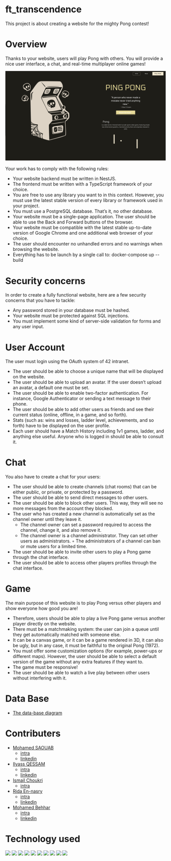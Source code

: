 # ft_transcendence
This project is about creating a website for the mighty Pong contest!


# Overview
Thanks to your website, users will play Pong with others. You will provide a nice user interface, a chat, and real-time multiplayer online games!

<img src="./Image/Overview.jpg" />

Your work has to comply with the following rules:
- Your website backend must be written in NestJS.
- The frontend must be written with a TypeScript framework of your choice.
- You are free to use any library you want to in this context. However, you must use the latest stable version of every library or framework used in your project.
- You must use a PostgreSQL database. That’s it, no other database.
- Your website must be a single-page application. The user should be able to use the Back and Forward buttons of the browser.
- Your website must be compatible with the latest stable up-to-date version of Google Chrome and one additional web browser of your choice.
- The user should encounter no unhandled errors and no warnings when browsing the website.
- Everything has to be launch by a single call to: docker-compose up --build


# Security concerns
In order to create a fully functional website, here are a few security concerns that you have to tackle:
- Any password stored in your database must be hashed.
- Your website must be protected against SQL injections.
- You must implement some kind of server-side validation for forms and any user input.

# User Account
The user must login using the OAuth system of 42 intranet.
- The user should be able to choose a unique name that will be displayed on the website.
- The user should be able to upload an avatar. If the user doesn’t upload an avatar, a default one must be set.
- The user should be able to enable two-factor authentication. For instance, Google Authenticator or sending a text message to their phone.
- The user should be able to add other users as friends and see their current status (online, offline, in a game, and so forth).
- Stats (such as: wins and losses, ladder level, achievements, and so forth) have to be displayed on the user profile.
- Each user should have a Match History including 1v1 games, ladder, and anything else useful. Anyone who is logged in should be able to consult it.

# Chat
You also have to create a chat for your users:
- The user should be able to create channels (chat rooms) that can be either public, or private, or protected by a password.
- The user should be able to send direct messages to other users.
- The user should be able to block other users. This way, they will see no more messages from the account they blocked.
- The user who has created a new channel is automatically set as the channel owner until they leave it.
	- The channel owner can set a password required to access the channel, change it, and also remove it.
	- The channel owner is a channel administrator. They can set other users as administrators.
◦ The administrators of a channel can ban or mute users for a limited time.
- The user should be able to invite other users to play a Pong game through the chat interface.
- The user should be able to access other players profiles through the chat interface.

# Game
The main purpose of this website is to play Pong versus other players and show everyone how good you are!
- Therefore, users should be able to play a live Pong game versus another player directly on the website.
- There must be a matchmaking system: the user can join a queue until they get automatically matched with someone else.
- It can be a canvas game, or it can be a game rendered in 3D, it can also be ugly, but in any case, it must be faithful to the original Pong (1972).
- You must offer some customization options (for example, power-ups or different maps). However, the user should be able to select a default version of the game without any extra features if they want to.
- The game must be responsive!
- The user should be able to watch a live play between other users without interfering with it.

# Data Base

- [The data-base diagram](https://drawsql.app/teams/ft-transcendence-1/diagrams/ft-transcendence)

# Contributers

- [Mohamed SAOUAB](https://github.com/msaouab)
	- [intra](https://profile.intra.42.fr/users/msaouab)
	- [linkedin](https://www.linkedin.com/in/msaouab/)
- [Ilyass QESSAM](https://github.com/iqessam)
	- [intra](https://profile.intra.42.fr/users/iqessam)
	- [linkedin](https://www.linkedin.com/in/ilyassqessam/)
- [Ismail Choukri](https://github.com/ichoukri)
	- [intra](https://profile.intra.42.fr/users/ichoukri)
- [Rida En-nasry](https://github.com/RidaEn-nasry)
	- [intra](https://profile.intra.42.fr/users/ren-nasr)
	- [linkedin](https://www.linkedin.com/in/rida-ennasry/)
- [Mohamed Behhar](https://github.com/MohamedBehhar)
	- [intra](https://profile.intra.42.fr/users/mbehhar)
	- [linkedin](https://www.linkedin.com/in/mohamed-behhar-332025155/)

# Technology used
<img src="https://img.shields.io/badge/NestJS-20232A?style=for-the-badge&logo=react&logoColor=61DAFB" />
<img src="https://img.shields.io/badge/React-20232A?style=for-the-badge&logo=react&logoColor=61DAFB" />
<img src="https://img.shields.io/badge/HTML5-E34F26?style=for-the-badge&logo=html5&logoColor=white" />
<img src="https://img.shields.io/badge/CSS3-1572B6?style=for-the-badge&logo=css3&logoColor=white" />
<img src="https://img.shields.io/badge/Material%20UI-007FFF?style=for-the-badge&logo=mui&logoColor=white" />
<img src="https://img.shields.io/badge/TypeScript-007ACC?style=for-the-badge&logo=typescript&logoColor=white" />
<img src="https://img.shields.io/badge/PostgreSQL-316192?style=for-the-badge&logo=postgresql&logoColor=white" />
<img src="https://img.shields.io/badge/Prisma-3982CE?style=for-the-badge&logo=Prisma&logoColor=white" />
<img src="https://img.shields.io/badge/-Docker-2496ED?style=for-the-badge&logo=docker&logoColor=white" />
<img src="https://img.shields.io/badge/Git-F05032?style=for-the-badge&logo=git&logoColor=white" />

